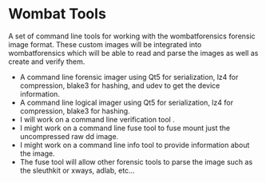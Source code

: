 # Wombat Tools
A set of command line tools for working with the wombatforensics forensic image format. These custom images will be integrated into wombatforensics which will be able to read and parse the images as well as create and verify them.

* A command line forensic imager using Qt5 for serialization, lz4 for compression, blake3 for hashing, and udev to get the device information.
* A command line logical imager using Qt5 for serialization, lz4 for compression, blake3 for hashing.
* I will work on a command line verification tool .
* I might work on a command line fuse tool to fuse mount just the uncompressed raw dd image.
* I might work on a command line info tool to provide information about the image.
* The fuse tool will allow other forensic tools to parse the image such as the sleuthkit or xways, adlab, etc...

